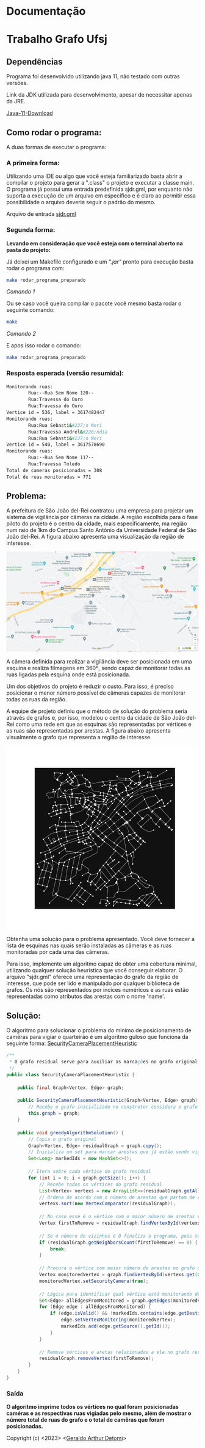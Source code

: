 # Documentação
# Trabalho Grafo Ufsj

## Dependências
Programa foi desenvolvido utilizando java 11, não testado com outras versões.

Link da JDK utilizada para desenvolvimento, apesar de necessitar apenas da JRE.

[Java-11-Download](https://docs.aws.amazon.com/corretto/latest/corretto-11-ug/downloads-list.html)
## Como rodar o programa:
A duas formas de executar o programa:

### A primeira forma:

Utilizando uma IDE ou algo que você esteja familiarizado basta abrir a compilar o projeto para gerar a ".class"
o projeto e executar a classe main. O programa já possui uma entrada predefinida sjdr.gml, por enquanto não
suporta a execução de um arquivo em específico e é claro ao permitir essa possibilidade o arquivo deveria seguir
o padrão do mesmo.

Arquivo de entrada [sjdr.gml](src/main/java/input/sjdr.gml)

### Segunda forma:

**Levando em consideração que você esteja com o terminal aberto na pasta do projeto:**

Já deixei um Makefile configurado e um *".jar"* pronto para execução basta rodar o programa com:
```bash
make rodar_programa_preparado
```
*Comando 1*

Ou se caso você queira compilar o pacote você mesmo basta rodar o seguinte comando:

```bash
make
```
*Comando 2*

E apos isso rodar o comando:
```bash
make rodar_programa_preparado
```

### Resposta esperada (versão resumida):
```bash
Monitorando ruas:
        Rua:--Rua Sem Nome 120--
        Rua:Travessa do Ouro
        Rua:Travessa do Ouro
Vertice id = 536, label = 3617482447
Monitorando ruas:
        Rua:Rua Sebasti&#227;o Neri
        Rua:Travessa Andrel&#226;ndia
        Rua:Rua Sebasti&#227;o Neri
Vertice id = 540, label = 3617578690
Monitorando ruas:
        Rua:--Rua Sem Nome 117--
        Rua:Travessa Toledo
Total de cameras posicionadas = 308
Total de ruas monitoradas = 771
```

## Problema:
A prefeitura de São João del-Rei contratou uma empresa para projetar um sistema de vigilância por câmeras 
na cidade. A região escolhida para o fase piloto do projeto é o centro da cidade, mais especificamente, 
ma região num raio de 1km do Campus Santo Antônio da Universidade Federal de São João del-Rei. 
A figura abaixo apresenta uma visualização da região de interesse.

![Mapa_Sjdr-Regiao_Interesse](assets/mapa_sjdr.png)

A câmera definida para realizar a vigilância deve ser posicionada em uma esquina e realiza filmagens em 360º, sendo 
capaz de monitorar todas as ruas ligadas pela esquina onde está posicionada.

Um dos objetivos do projeto é reduzir o custo. Para isso, é preciso posicionar o menor número possível de câmeras 
capazes de monitorar todas as ruas da região.

A equipe de projeto definiu que o método de solução do problema seria através de grafos e, por isso, modelou o centro 
da cidade de São João del-Rei como uma rede em que as esquinas são representadas por vértices e as ruas são 
representadas por arestas. A figura abaixo apresenta visualmente o grafo que representa a região de interesse.

![Network](assets/network.png)

Obtenha uma solução para o problema apresentado. Você deve fornecer a lista de esquinas nas quais serão instaladas as 
câmeras e as ruas monitoradas por cada uma das câmeras.

Para isso, implemente um algoritmo capaz de obter uma cobertura minimal, utilizando qualquer solução heurística que você
conseguir elaborar. O arquivo "sjdr.gml" oferece uma representação do grafo da região de interesse, que pode ser lido 
e manipulado por qualquer biblioteca de grafos. Os nós são representados por íncices numéricos e as ruas estão 
representadas como atributos das arestas com o nome 'name'.

## Solução:
O algoritmo para solucionar o problema do minimo de posicionamento de camêras para vigiar o quarteirão
é um algoritmo guloso que funciona da seguinte forma:
[SecurityCameraPlacementHeuristic](src/main/java/api/securitycameraplacement/SecurityCameraPlacementHeuristic.java)
```java
/**
 * O grafo residual serve para auxiliar as marcações no grafo original
 */
public class SecurityCameraPlacementHeuristic {
    
    public final Graph<Vertex, Edge> graph;

    public SecurityCameraPlacementHeuristic(Graph<Vertex, Edge> graph) {
        // Recebe o grafo inicializado no construtor considera o grafo ser não direcionado
        this.graph = graph;
    }

    public void greedyAlgorithmSolution() {
        // Copia o grafo original
        Graph<Vertex, Edge> residualGraph = graph.copy();
        // Inicializa um set para marcar arestas que já estão sendo vigiadas por outro vértice
        Set<Long> markedIds = new HashSet<>();

        // Itera sobre cada vértice do grafo residual
        for (int i = 0; i < graph.getSize(); i++) {
            // Recebe todos os vértices do grafo residual
            List<Vertex> vertexs = new ArrayList<>(residualGraph.getAllVertexes());
            // Ordena de acordo com o número de arestas que partem de respectivo vértice
            vertexs.sort(new VertexComparator(residualGraph));
            
            // No caso esse é o vértice com o maior número de arestas relaciondas
            Vertex firstToRemove = residualGraph.findVertexById(vertexs.get(0).getId());
            
            // Se o número de vizinhos é 0 finaliza o programa, pois todas as camêras já foram posicionadas
            if (residualGraph.getNeighborsCount(firstToRemove) == 0) {
                break;
            }
            
            // Procura o vértice com maior número de arestas no grafo original e posiciona uma camera no mesmo
            Vertex monitoredVertex = graph.findVertexById(vertexs.get(0).getId());
            monitoredVertex.setSecurityCamera(true);
            
            // Lógica para identificar qual vértice está monitorando determinada aresta, marcando cada uma
            Set<Edge> allEdgesFromMonitored = graph.getEdges(monitoredVertex);
            for (Edge edge : allEdgesFromMonitored) {
                if (edge.isValid() && !markedIds.contains(edge.getDestination().getId())) {
                    edge.setVertexMonitoring(monitoredVertex);
                    markedIds.add(edge.getSource().getId());
                }
            }
            
            // Remove vértices e aretas relacionadas a ele no grafo residual
            residualGraph.removeVertex(firstToRemove);
        }
    }
}
```
### Saída
**O algoritmo imprime todos os vértices no qual foram posicionadas caméras e as respectivas ruas vigiadas pelo mesmo,
além de mostrar o número total de ruas do grafo e o total de camêras que foram posicionadas.**

Copyright (c) <2023> <[Geraldo Arthur Detomi](https://github.com/Arthurdetomi)>
